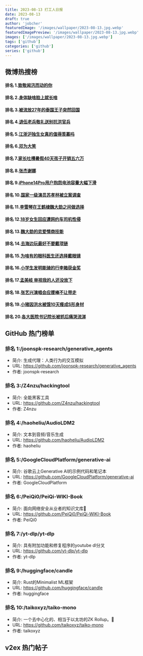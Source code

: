```yaml
---
title: 2023-08-13 打工人日报
date: 2023-08-13
draft: true
author: 'jobcher'
featuredImage: '/images/wallpaper/2023-08-13.jpg.webp'
featuredImagePreview: '/images/wallpaper/2023-08-13.jpg.webp'
images: ['/images/wallpaper/2023-08-13.jpg.webp']
tags: ['github']
categories: ['github']
series: ['github']
---
```


## 微博热搜榜

#### 排名 1.[致敬闻汛而动的你](https://s.weibo.com/weibo?q=致敬闻汛而动的你)
#### 排名 2.[身体缺啥脸上就长啥](https://s.weibo.com/weibo?q=身体缺啥脸上就长啥)
#### 排名 3.[被流放27年的泰国王子突然回国](https://s.weibo.com/weibo?q=被流放27年的泰国王子突然回国)
#### 排名 4.[退伍老兵敬礼送别抗洪官兵](https://s.weibo.com/weibo?q=退伍老兵敬礼送别抗洪官兵)
#### 排名 5.[江浙沪独生女真的值得羡慕吗](https://s.weibo.com/weibo?q=江浙沪独生女真的值得羡慕吗)
#### 排名 6.[邓为大笑](https://s.weibo.com/weibo?q=邓为大笑)
#### 排名 7.[家长吐槽暑假40天孩子开销五六万](https://s.weibo.com/weibo?q=家长吐槽暑假40天孩子开销五六万)
#### 排名 8.[张杰谢娜](https://s.weibo.com/weibo?q=张杰谢娜)
#### 排名 9.[iPhone14Pro用户抱怨电池容量大幅下滑](https://s.weibo.com/weibo?q=iPhone14Pro用户抱怨电池容量大幅下滑)
#### 排名 10.[国家一级演员苏孝林被立案调查](https://s.weibo.com/weibo?q=国家一级演员苏孝林被立案调查)
#### 排名 11.[李雪琴在王鹤棣魏大勋之间做选择](https://s.weibo.com/weibo?q=李雪琴在王鹤棣魏大勋之间做选择)
#### 排名 12.[18岁女生回应遭网约车司机性侵](https://s.weibo.com/weibo?q=18岁女生回应遭网约车司机性侵)
#### 排名 13.[魏大勋的恋爱情商技能](https://s.weibo.com/weibo?q=魏大勋的恋爱情商技能)
#### 排名 14.[去海边玩最好不要戴项链](https://s.weibo.com/weibo?q=去海边玩最好不要戴项链)
#### 排名 15.[为啥有的眼科医生还选择戴眼镜](https://s.weibo.com/weibo?q=为啥有的眼科医生还选择戴眼镜)
#### 排名 16.[小学生发明能骑的行李箱获金奖](https://s.weibo.com/weibo?q=小学生发明能骑的行李箱获金奖)
#### 排名 17.[孟美岐 审视我的人还没放下](https://s.weibo.com/weibo?q=孟美岐审视我的人还没放下)
#### 排名 18.[张艺兴演唱会应援棒不让带走](https://s.weibo.com/weibo?q=张艺兴演唱会应援棒不让带走)
#### 排名 19.[小猪因洪水被饿10天瘦成S形身材](https://s.weibo.com/weibo?q=小猪因洪水被饿10天瘦成S形身材)
#### 排名 20.[各大医院书记院长被抓后痛哭流涕](https://s.weibo.com/weibo?q=各大医院书记院长被抓后痛哭流涕)
## GitHub 热门榜单

### 排名 1:/joonspk-research/generative_agents
- 简介: 生成代理：人类行为的交互模拟
- URL: https://github.com/joonspk-research/generative_agents
- 作者: joonspk-research 

### 排名 3:/Z4nzu/hackingtool
- 简介: 全能黑客工具
- URL: https://github.com/Z4nzu/hackingtool
- 作者: Z4nzu 

### 排名 4:/haoheliu/AudioLDM2
- 简介: 文本到音频/音乐生成
- URL: https://github.com/haoheliu/AudioLDM2
- 作者: haoheliu 

### 排名 5:/GoogleCloudPlatform/generative-ai
- 简介: 谷歌云上Generative AI的示例代码和笔记本
- URL: https://github.com/GoogleCloudPlatform/generative-ai
- 作者: GoogleCloudPlatform 

### 排名 6:/PeiQi0/PeiQi-WIKI-Book
- 简介: 面向网络安全从业者的知识文库🍃
- URL: https://github.com/PeiQi0/PeiQi-WIKI-Book
- 作者: PeiQi0 

### 排名 7:/yt-dlp/yt-dlp
- 简介: 具有附加功能和修复程序的youtube dl分叉
- URL: https://github.com/yt-dlp/yt-dlp
- 作者: yt-dlp 

### 排名 9:/huggingface/candle
- 简介: Rust的Minimalist ML框架
- URL: https://github.com/huggingface/candle
- 作者: huggingface 

### 排名 10:/taikoxyz/taiko-mono
- 简介: 一个去中心化的、相当于以太坊的ZK Rollup。🥁
- URL: https://github.com/taikoxyz/taiko-mono
- 作者: taikoxyz 

## v2ex 热门帖子

